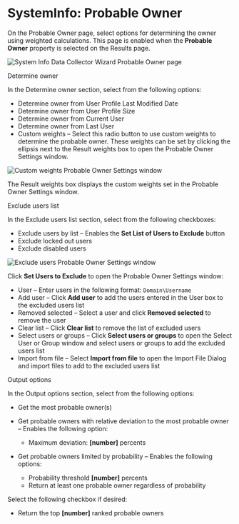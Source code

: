 # SystemInfo: Probable Owner

On the Probable Owner page, select options for determining the owner using weighted calculations.
This page is enabled when the **Probable Owner** property is selected on the Results page.

![System Info Data Collector Wizard Probable Owner page](/img/product_docs/accessanalyzer/12.0/admin/datacollector/exchangepublicfolder/probableowner.webp)

Determine owner

In the Determine owner section, select from the following options:

- Determine owner from User Profile Last Modified Date
- Determine owner from User Profile Size
- Determine owner from Current User
- Determine owner from Last User
- Custom weights – Select this radio button to use custom weights to determine the probable owner.
  These weights can be set by clicking the ellipsis next to the Result weights box to open the
  Probable Owner Settings window.

![Custom weights Probable Owner Settings window](/img/product_docs/accessanalyzer/12.0/admin/datacollector/systeminfo/customweights.webp)

The Result weights box displays the custom weights set in the Probable Owner Settings window.

Exclude users list

In the Exclude users list section, select from the following checkboxes:

- Exclude users by list – Enables the **Set List of Users to Exclude** button
- Exclude locked out users
- Exclude disabled users

![Exclude users Probable Owner Settings window](/img/product_docs/accessanalyzer/12.0/admin/datacollector/systeminfo/excludeusers.webp)

Click **Set Users to Exclude** to open the Probable Owner Settings window:

- User – Enter users in the following format: `Domain\Username`
- Add user – Click **Add user** to add the users entered in the User box to the excluded users list
- Removed selected – Select a user and click **Removed selected** to remove the user
- Clear list – Click **Clear list** to remove the list of excluded users
- Select users or groups – Click **Select users or groups** to open the Select User or Group window
  and select users or groups to add the excluded users list
- Import from file – Select **Import from file** to open the Import File Dialog and import files to
  add to the excluded users list

Output options

In the Output options section, select from the following options:

- Get the most probable owner(s)
- Get probable owners with relative deviation to the most probable owner – Enables the following
  option:

    - Maximum deviation: **[number]** percents

- Get probable owners limited by probability – Enables the following options:

    - Probability threshold **[number]** percents
    - Return at least one probable owner regardless of probability

Select the following checkbox if desired:

- Return the top **[number]** ranked probable owners
